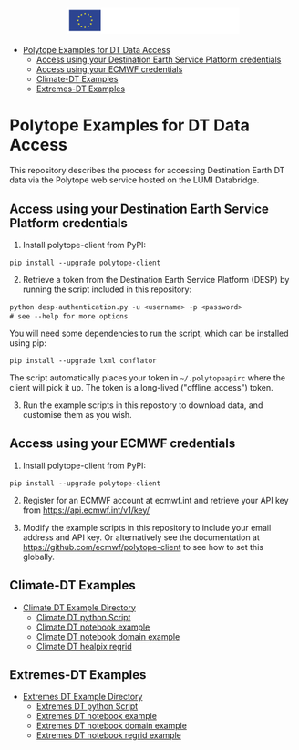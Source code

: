 <h3 align="center">
<img src="./docs/images/Logo_Destination_Earth_White.png" width=60%>
</br>

</h3>

- [Polytope Examples for DT Data Access](#polytope-examples-for-dt-data-access)
  - [Access using your Destination Earth Service Platform credentials](#access-using-your-destination-earth-service-platform-credentials)
  - [Access using your ECMWF credentials](#access-using-your-ecmwf-credentials)
  - [Climate-DT Examples](#climate-dt-examples)
  - [Extremes-DT Examples](#extremes-dt-examples)


# Polytope Examples for DT Data Access

This repository describes the process for accessing Destination Earth DT data via the Polytope web service hosted on the LUMI Databridge.


## Access using your Destination Earth Service Platform credentials

1. Install polytope-client from PyPI:
```
pip install --upgrade polytope-client
```

2. Retrieve a token from the Destination Earth Service Platform (DESP) by running the script included in this repository:
```
python desp-authentication.py -u <username> -p <password>
# see --help for more options
```

You will need some dependencies to run the script, which can be installed using pip:
```
pip install --upgrade lxml conflator
```

The script automatically places your token in `~/.polytopeapirc` where the client will pick it up. The token is a long-lived ("offline_access") token.

3. Run the example scripts in this repostory to download data, and customise them as you wish.

## Access using your ECMWF credentials

1. Install polytope-client from PyPI:
```
pip install --upgrade polytope-client
```

2. Register for an ECMWF account at ecmwf.int and retrieve your API key from https://api.ecmwf.int/v1/key/

3. Modify the example scripts in this repository to include your email address and API key. Or alternatively see the documentation at https://github.com/ecmwf/polytope-client to see how to set this globally.

## Climate-DT Examples

- [Climate DT Example Directory](Climate-DT)
  - [Climate DT python Script](Climate-DT/climate-dt.py)
  - [Climate DT notebook example](Climate-DT/climate-dt-earthkit-example.ipynb)
  - [Climate DT notebook domain example](Climate-DT/climate-dt-earthkit-example-domain.ipynb)
  - [Climate DT healpix regrid](Climate-DT/healpix-data.ipynb)

## Extremes-DT Examples

- [Extremes DT Example Directory](Extremes-DT)
  - [Extremes DT python Script](Extremes-DT/extremes-dt.py)
  - [Extremes DT notebook example](Extremes-DT/extremes-dt-earthkit-example.ipynb)
  - [Extremes DT notebook domain example](Extremes-DT/extremes-dt-earthkit-example-domain.ipynb)
  - [Extremes DT notebook regrid example](Extremes-DT/extremes-dt-earthkit-example-regrid.ipynb)